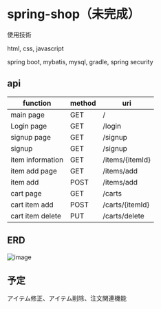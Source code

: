 # spring-shop（未完成）

使用技術

html, css, javascript

spring boot, mybatis, mysql, gradle, spring security

## api

|function|method|uri|
|---|---|---|
|main page|GET|/|
|Login page|GET|/login|
|signup page|GET|/signup|
|signup|GET|/signup|
|item information|GET|/items/{itemId}|
|item add page|GET|/items/add|
|item add|POST|/items/add|
|cart page|GET|/carts|
|cart item add|POST|/carts/{itemId}|
|cart item delete|PUT|/carts/delete|

## ERD

![image](https://user-images.githubusercontent.com/81468385/232237888-b27ec54f-831a-4f4a-a1d4-d56646c933df.png)


## 予定

アイテム修正、アイテム削除、注文関連機能
